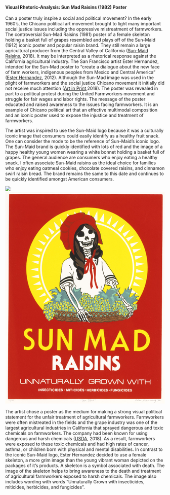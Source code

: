 #### Visual Rhetoric-Analysis: Sun Mad Raisins \(1982\) Poster

Can a poster truly inspire a social and political movement? In the early 1960’s, the Chicano political art movement brought to light many important social justice issues including the oppressive mistreatment of farmworkers. The controversial Sun-Mad Raisins \(1981\) poster of a female skeleton holding a basket full of grapes resembled and plays off of the Sun-Maid \(1912\) iconic poster and popular raisin brand. They still remain a large agricultural producer from the Central Valley of California \([Sun-Maid Raisins](http://www.sunmaid.com/about-sun-maid.html), 2018\). It may be interpreted as a rhetorical response against the California agricultural industry. The San Francisco artist Ester Hernandez, intended for the Sun-Mad poster to “create a dialogue about the new face of farm workers, indigenous peoples from Mexico and Central America” \([Ester Hernandez](https://apps.ams.usda.gov/pdp), 2012\). Although the Sun-Mad image was used in the plight of farmworkers and the social justice Chicano movement it initially did not receive much attention \([Art in Print,](http://artinprint.org/article/ester-hernandez-sun-mad/#footnote_4_2168)2018\). The poster was revealed in part to a political protest during the United Farmworkers movement and struggle for fair wages and labor rights. The message of the poster educated and raised awareness to the issues facing farmworkers. It is an example of Chicano political art that an effective multimodal composition and an iconic poster used to expose the injustice and treatment of farmworkers.

The artist was inspired to use the Sun-Maid logo because it was a culturally iconic image that consumers could easily identify as a healthy fruit snack. One can consider the mode to be the reference of Sun-Maid’s iconic logo. The Sun-Maid brand is quickly identified with lots of red and the image of a happy healthy young women wearing a white bonnet holding a basket full of grapes. The general audience are consumers who enjoy eating a healthy snack. I often associate Sun-Maid raisins as the ideal choice for families who enjoy eating oatmeal cookies, chocolate covered raisins, and cinnamon swirl raisin bread. The brand remains the same to this date and continues to be quickly identified amongst American consumers.

![](https://www.gitbook.com/book/mc_w2018/the-multimodal-composition-field-guide/changes/7)![](/assets/1995.50.32_1a.jpg)

The artist chose a poster as the medium for making a strong visual political statement for the unfair treatment of agricultural farmworkers. Farmworkers were often mistreated in the fields and the grape industry was one of the largest agricultural industries in California that sprayed dangerous and toxic chemicals on farmworkers. The company had been known for using dangerous and harsh chemicals \([USDA](https://apps.ams.usda.gov/pdp), 2018\). As a result, farmworkers were exposed to these toxic chemicals and had high rates of cancer, asthma, or children born with physical and mental disabilities. In contrast to the iconic Sun-Maid logo, Ester Hernandez decided to use a female skeleton, a more grim image than the young vibrant woman depicted on the packages of it’s products. A skeleton is a symbol associated with death. The image of the skeleton helps to bring awareness to the death and treatment of agricultural farmworkers exposed to harsh chemicals. The image also includes wording with words “Unnaturally Grown with insecticides, miticides, herbicides, and fungicides”.


